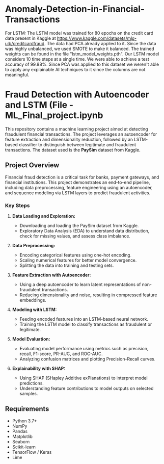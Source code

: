 # Anomaly-Detection-in-Financial-Transactions
For LSTM:
  The LSTM model was trained for 80 epochs on the credit card data present in Kaggle at https://www.kaggle.com/datasets/mlg-ulb/creditcardfraud. The data had PCA        already applied to it. Since the data was highly unbalanced, we used SMOTE to make it balanced. The trained weights can be found in the file                           "lstm_model_weights.pth". Our LSTM model considers 10 time steps at a single time. We were able to achieve a test accuracy of 99.88%. Since PCA was applied to this    dataset we weren't able to apply any explainable AI techniques to it since the columns are not meaningful.


# Fraud Detection with Autoencoder and LSTM (File - ML_Final_project.ipynb

This repository contains a machine learning project aimed at detecting fraudulent financial transactions. The project leverages an autoencoder for feature extraction and dimensionality reduction, followed by an LSTM-based classifier to distinguish between legitimate and fraudulent transactions. The dataset used is the **PaySim** dataset from Kaggle.

## Project Overview

Financial fraud detection is a critical task for banks, payment gateways, and financial institutions. This project demonstrates an end-to-end pipeline, including data preprocessing, feature engineering using an autoencoder, and sequence modeling via LSTM layers to predict fraudulent activities.

### Key Steps

1. **Data Loading and Exploration:**  
   - Downloading and loading the PaySim dataset from Kaggle.
   - Exploratory Data Analysis (EDA) to understand data distribution, check for missing values, and assess class imbalance.
   
2. **Data Preprocessing:**  
   - Encoding categorical features using one-hot encoding.
   - Scaling numerical features for better model convergence.
   - Splitting the data into training and testing sets.
   
3. **Feature Extraction with Autoencoder:**  
   - Using a deep autoencoder to learn latent representations of non-fraudulent transactions.
   - Reducing dimensionality and noise, resulting in compressed feature embeddings.
   
4. **Modeling with LSTM:**  
   - Feeding encoded features into an LSTM-based neural network.
   - Training the LSTM model to classify transactions as fraudulent or legitimate.
   
5. **Model Evaluation:**  
   - Evaluating model performance using metrics such as precision, recall, F1-score, PR-AUC, and ROC-AUC.
   - Analyzing confusion matrices and plotting Precision-Recall curves.
   
6. **Explainability with SHAP:**  
   - Using SHAP (SHapley Additive exPlanations) to interpret model predictions.
   - Understanding feature contributions to model outputs on selected samples.

## Requirements

- Python 3.7+
- NumPy
- Pandas
- Matplotlib
- Seaborn
- Scikit-learn
- TensorFlow / Keras
- Lime
